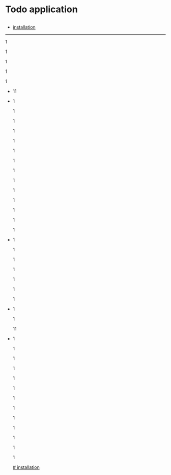 # Todo application

## 

- [installation](#installation)
- - - - 
  
  
  1
  
  1
  
  1
  
  1
  
  1
- 11
- 1
  
  1
  
  1
  
  1
  
  1
  
  1
  
  1
  
  1
  
  1
  
  1
  
  1
  
  1
  
  1
  
  1
- 1
  
  1
  
  1
  
  1
  
  1
  
  1
  
  1
- 1
  
  1
  
  11
- 1
  
  1
  
  1
  
  1
  
  1
  
  1
  
  1
  
  1
  
  1
  
  1
  
  1
  
  1
  
  1
  
  
  
  
  
  
  
  
  
  
  
  
  
  
  
  
  
  
  
  
  
  
  
  
  
  
  
  
  
  
  
  
  
  
  
  
  
  
  
  
  
  
  
  
  
  
  
  
  
  
  
  
  
  
  
  
  
  
  
  
  
  
  
  
  
  
  
  
  
  
  
  
  
  
  
  
  
  
  
  
  
  
  
  
  
  [# installation](#installation)


